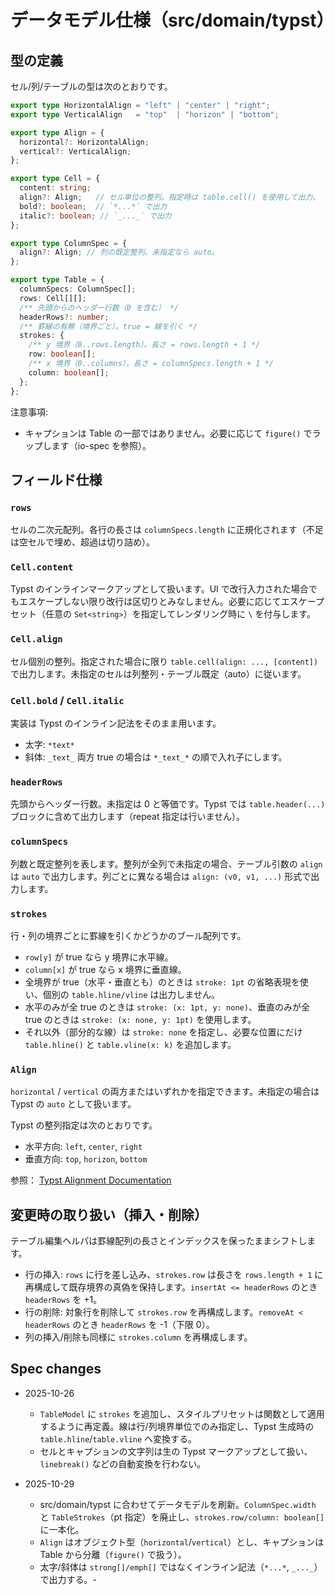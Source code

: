 # データモデル仕様（src/domain/typst）

## 型の定義

セル/列/テーブルの型は次のとおりです。

```ts
export type HorizontalAlign = "left" | "center" | "right";
export type VerticalAlign   = "top"  | "horizon" | "bottom";

export type Align = {
  horizontal?: HorizontalAlign;
  vertical?: VerticalAlign;
};

export type Cell = {
  content: string;
  align?: Align;   // セル単位の整列。指定時は table.cell() を使用して出力。
  bold?: boolean;  // `*...*` で出力
  italic?: boolean; // `_..._` で出力
};

export type ColumnSpec = {
  align?: Align; // 列の既定整列。未指定なら auto。
};

export type Table = {
  columnSpecs: ColumnSpec[];
  rows: Cell[][];
  /** 先頭からのヘッダー行数（0 を含む） */
  headerRows?: number;
  /** 罫線の有無（境界ごと）。true = 線を引く */
  strokes: {
    /** y 境界（0..rows.length）。長さ = rows.length + 1 */
    row: boolean[];
    /** x 境界（0..columns）。長さ = columnSpecs.length + 1 */
    column: boolean[];
  };
};
```

注意事項:

- キャプションは Table の一部ではありません。必要に応じて `figure()` でラップします（io-spec を参照）。

## フィールド仕様

### `rows`

セルの二次元配列。各行の長さは `columnSpecs.length` に正規化されます（不足は空セルで埋め、超過は切り詰め）。

### `Cell.content`

Typst のインラインマークアップとして扱います。UI で改行入力された場合でもエスケープしない限り改行は区切りとみなしません。必要に応じてエスケープセット（任意の `Set<string>`）を指定してレンダリング時に `\` を付与します。

### `Cell.align`

セル個別の整列。指定された場合に限り `table.cell(align: ..., [content])` で出力します。未指定のセルは列整列・テーブル既定（auto）に従います。

### `Cell.bold` / `Cell.italic`

実装は Typst のインライン記法をそのまま用います。
- 太字: `*text*`
- 斜体: `_text_`
両方 true の場合は `*_text_*` の順で入れ子にします。

### `headerRows`

先頭からヘッダー行数。未指定は 0 と等価です。Typst では `table.header(...)` ブロックに含めて出力します（repeat 指定は行いません）。

### `columnSpecs`

列数と既定整列を表します。整列が全列で未指定の場合、テーブル引数の `align` は `auto` で出力します。列ごとに異なる場合は `align: (v0, v1, ...)` 形式で出力します。

### `strokes`

行・列の境界ごとに罫線を引くかどうかのブール配列です。

- `row[y]` が true なら y 境界に水平線。
- `column[x]` が true なら x 境界に垂直線。
- 全境界が true（水平・垂直とも）のときは `stroke: 1pt` の省略表現を使い、個別の `table.hline/vline` は出力しません。
- 水平のみが全 true のときは `stroke: (x: 1pt, y: none)`、垂直のみが全 true のときは `stroke: (x: none, y: 1pt)` を使用します。
- それ以外（部分的な線）は `stroke: none` を指定し、必要な位置にだけ `table.hline()` と `table.vline(x: k)` を追加します。

### `Align`

`horizontal` / `vertical` の両方またはいずれかを指定できます。未指定の場合は Typst の `auto` として扱います。

Typst の整列指定は次のとおりです。
- 水平方向: `left`, `center`, `right`
- 垂直方向: `top`, `horizon`, `bottom`

参照： [Typst Alignment Documentation](https://typst.app/docs/reference/layout/alignment/)

## 変更時の取り扱い（挿入・削除）

テーブル編集ヘルパは罫線配列の長さとインデックスを保ったままシフトします。

- 行の挿入: `rows` に行を差し込み、`strokes.row` は長さを `rows.length + 1` に再構成して既存境界の真偽を保持します。`insertAt <= headerRows` のとき `headerRows` を +1。
- 行の削除: 対象行を削除して `strokes.row` を再構成します。`removeAt < headerRows` のとき `headerRows` を -1（下限 0）。
- 列の挿入/削除も同様に `strokes.column` を再構成します。

## Spec changes

- 2025-10-26
  - `TableModel` に `strokes` を追加し、スタイルプリセットは関数として適用するように再定義。線は行/列境界単位でのみ指定し、Typst 生成時の `table.hline`/`table.vline` へ変換する。
  - セルとキャプションの文字列は生の Typst マークアップとして扱い、`linebreak()` などの自動変換を行わない。
  
- 2025-10-29
  - src/domain/typst に合わせてデータモデルを刷新。`ColumnSpec.width` と `TableStrokes`（pt 指定）を廃止し、`strokes.row/column: boolean[]` に一本化。
  - `Align` はオブジェクト型（`horizontal`/`vertical`）とし、キャプションは Table から分離（`figure()` で扱う）。
  - 太字/斜体は `strong[]/emph[]` ではなくインライン記法（`*...*`, `_..._`）で出力する。-

